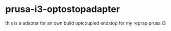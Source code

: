 prusa-i3-optostopadapter
========
this is a adapter for an own build optcoupled endstop for my reprap prusa i3
